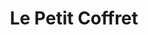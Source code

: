---
title: "Le Petit Coffret"
url: /lancon-de-provence/le-petit-coffret/
shop: marchand de journaux
---